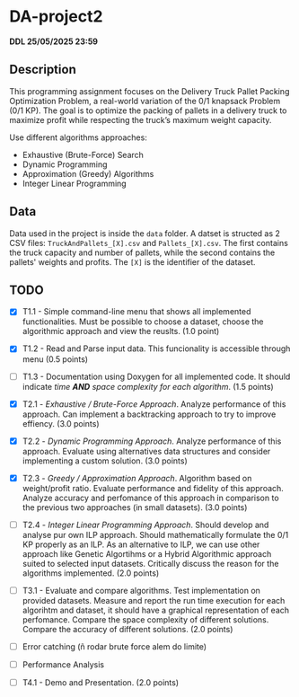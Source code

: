 # DA-project2

**DDL 25/05/2025 23:59**

## Description
This programming assignment focuses on the Delivery Truck Pallet Packing Optimization Problem, a real-world variation of the 0/1 knapsack Problem (0/1 KP). The goal is to optimize the packing of pallets in a delivery truck to maximize profit while respecting the truck’s maximum weight capacity.

Use different algorithms approaches:
- Exhaustive (Brute-Force) Search
- Dynamic Programming
- Approximation (Greedy) Algorithms
- Integer Linear Programming

## Data
Data used in the project is inside the `data` folder. A datset is structed as 2 CSV files: `TruckAndPallets_[X].csv` and `Pallets_[X].csv`. The first contains the truck capacity and number of pallets, while the second contains the pallets' weights and profits. The `[X]` is the identifier of the dataset.

## TODO
- [X] T1.1 - Simple command-line menu that shows all implemented functionalities. Must be possible to choose a dataset, choose the algorithmic approach and view the reuslts. (1.0 point)
- [X] T1.2 - Read and Parse input data. This funcionality is accessible through menu (0.5 points)
- [ ] T1.3 - Documentation using Doxygen for all implemented code. It should indicate *time **AND** space complexity for each algorithm*. (1.5 points)

- [X] T2.1 - *Exhaustive / Brute-Force Approach*. Analyze performance of this approach. Can implement a backtracking approach to try to improve effiency. (3.0 points)
- [X] T2.2 - *Dynamic Programming Approach*. Analyze performance of this approach. Evaluate using alternatives data structures and consider implementing a custom solution. (3.0 points)
- [X] T2.3 - *Greedy / Approximation Approach*. Algorithm based on weight/profit ratio. Evaluate performance and fidelity of this approach. Analyze accuracy and perfomance of this approach in comparison to the previous two approaches (in small datasets). (3.0 points)
- [ ] T2.4 - *Integer Linear Programming Approach*. Should develop and analyse pur own ILP approach. Should mathematically formulate the 0/1 KP properly as an ILP. As an alternative to ILP, we can use other approach like Genetic Algortihms or a Hybrid Algorithmic approach suited to selected input datasets. Critically discuss the reason for the algorithms implemented. (2.0 points)

- [ ] T3.1 - Evaluate and compare algorithms. Test implementation on provided datasets. Measure and report the run time execution for each algorihtm and dataset, it should have a graphical representation of each perfomance. Compare the space complexity of different solutions. Compare the accuracy of different solutions. (2.0 points)

- [ ] Error catching (ñ rodar brute force alem do limite)

- [ ] Performance Analysis

- [ ] T4.1 - Demo and Presentation. (2.0 points)
